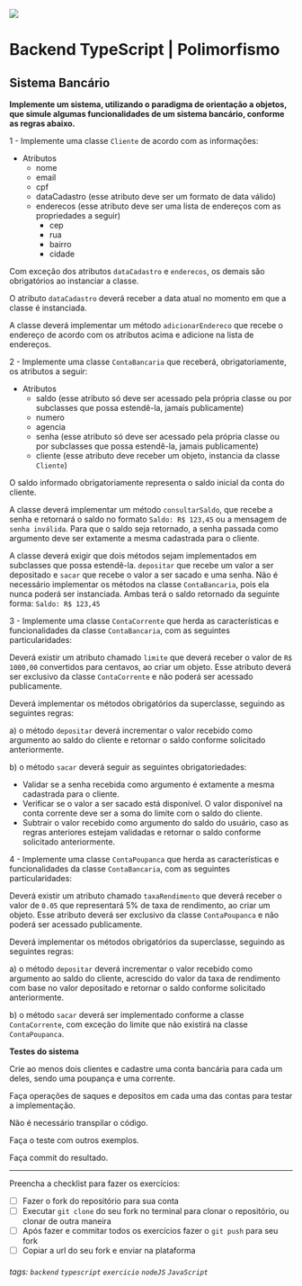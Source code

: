 ![](https://i.imgur.com/xG74tOh.png)

# Backend TypeScript | Polimorfismo

## Sistema Bancário

**Implemente um sistema, utilizando o paradigma de orientação a objetos, que simule algumas funcionalidades de um sistema bancário, conforme as regras abaixo.**

1 - Implemente uma classe `Cliente` de acordo com as informações:

-   Atributos
    -   nome
    -   email
    -   cpf
    -   dataCadastro (esse atributo deve ser um formato de data válido)
    -   enderecos (esse atributo deve ser uma lista de endereços com as propriedades a seguir)
        -   cep
        -   rua
        -   bairro
        -   cidade

Com exceção dos atributos `dataCadastro` e `enderecos`, os demais são obrigatórios ao instanciar a classe.

O atributo `dataCadastro` deverá receber a data atual no momento em que a classe é instanciada.

A classe deverá implementar um método `adicionarEndereco` que recebe o endereço de acordo com os atributos acima e adicione na lista de endereços.

2 - Implemente uma classe `ContaBancaria` que receberá, obrigatoriamente, os atributos a seguir:

-   Atributos
    -   saldo (esse atributo só deve ser acessado pela própria classe ou por subclasses que possa estendê-la, jamais publicamente)
    -   numero
    -   agencia
    -   senha (esse atributo só deve ser acessado pela própria classe ou por subclasses que possa estendê-la, jamais publicamente)
    -   cliente (esse atributo deve receber um objeto, instancia da classe `Cliente`)

O saldo informado obrigatoriamente representa o saldo inicial da conta do cliente.

A classe deverá implementar um método `consultarSaldo`, que recebe a senha e retornará o saldo no formato `Saldo: R$ 123,45` ou a mensagem de `senha inválida`. Para que o saldo seja retornado, a senha passada como argumento deve ser extamente a mesma cadastrada para o cliente.

A classe deverá exigir que dois métodos sejam implementados em subclasses que possa estendê-la. `depositar` que recebe um valor a ser depositado e `sacar` que recebe o valor a ser sacado e uma senha. Não é necessário implementar os métodos na classe `ContaBancaria`, pois ela nunca poderá ser instanciada. Ambas terá o saldo retornado da seguinte forma: `Saldo: R$ 123,45`

3 - Implemente uma classe `ContaCorrente` que herda as características e funcionalidades da classe `ContaBancaria`, com as seguintes particularidades:

Deverá existir um atributo chamado `limite` que deverá receber o valor de `R$ 1000,00` convertidos para centavos, ao criar um objeto. Esse atributo deverá ser exclusivo da classe `ContaCorrente` e não poderá ser acessado publicamente.

Deverá implementar os métodos obrigatórios da superclasse, seguindo as seguintes regras:

a) o método `depositar` deverá incrementar o valor recebido como argumento ao saldo do cliente e retornar o saldo conforme solicitado anteriormente.

b) o método `sacar` deverá seguir as seguintes obrigatoriedades:

-   Validar se a senha recebida como argumento é extamente a mesma cadastrada para o cliente.
-   Verificar se o valor a ser sacado está disponível. O valor disponível na conta corrente deve ser a soma do limite com o saldo do cliente.
-   Subtrair o valor recebido como argumento do saldo do usuário, caso as regras anteriores estejam validadas e retornar o saldo conforme solicitado anteriormente.

4 - Implemente uma classe `ContaPoupanca` que herda as características e funcionalidades da classe `ContaBancaria`, com as seguintes particularidades:

Deverá existir um atributo chamado `taxaRendimento` que deverá receber o valor de `0.05` que representará 5% de taxa de rendimento, ao criar um objeto. Esse atributo deverá ser exclusivo da classe `ContaPoupanca` e não poderá ser acessado publicamente.

Deverá implementar os métodos obrigatórios da superclasse, seguindo as seguintes regras:

a) o método `depositar` deverá incrementar o valor recebido como argumento ao saldo do cliente, acrescido do valor da taxa de rendimento com base no valor depositado e retornar o saldo conforme solicitado anteriormente.

b) o método `sacar` deverá ser implementado conforme a classe `ContaCorrente`, com exceção do limite que não existirá na classe `ContaPoupanca`.

**Testes do sistema**

Crie ao menos dois clientes e cadastre uma conta bancária para cada um deles, sendo uma poupança e uma corrente.

Faça operações de saques e depositos em cada uma das contas para testar a implementação.

Não é necessário transpilar o código.

Faça o teste com outros exemplos.

Faça commit do resultado.

---

Preencha a checklist para fazer os exercícios:

-   [ ] Fazer o fork do repositório para sua conta
-   [ ] Executar `git clone` do seu fork no terminal para clonar o repositório, ou clonar de outra maneira
-   [ ] Após fazer e commitar todos os exercícios fazer o `git push` para seu fork
-   [ ] Copiar a url do seu fork e enviar na plataforma

###### tags: `backend` `typescript` `exercicio` `nodeJS` `JavaScript`
